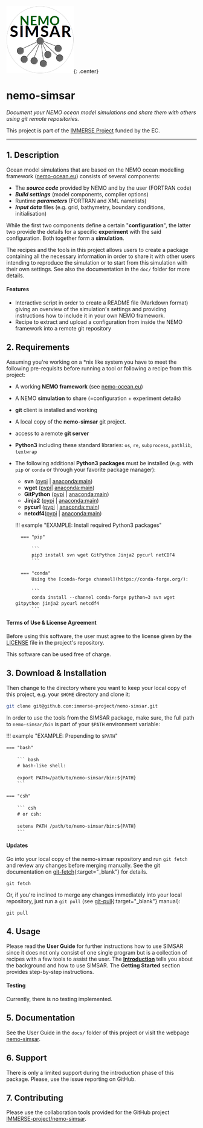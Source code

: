 ![simsar_logo](docs/img/simsar_logo.png){: .center}

# nemo-simsar

*Document your NEMO ocean model simulations and share them with others using git remote repositories.*

<!--//<img src="docs/img/simsar_ProcedureOverview.png" alt="simsar_ProcedureOverview"  />//-->

This project is part of the [IMMERSE Project](http://immerse-ocean.eu/) funded by the EC.

-----

## 1. Description

Ocean model simulations that are based on the NEMO ocean modelling framework ([nemo-ocean.eu](https://www.nemo-ocean.eu)) consists of several components:

* The ***source code*** provided by NEMO and by the user (FORTRAN code)
* ***Build settings*** (model components, compiler options)
* Runtime ***parameters*** (FORTRAN and XML namelists)
* ***Input data*** fIles (e.g. grid, bathymetry, boundary conditions, initialisation)

While the first two components define a certain "**configuration**", the latter two  provide the details for a specific **experiment** with the said configuration. Both together form a **simulation**.

<!--//<img src="docs/img/simsar_SimulationPackage.png" alt="simsar_SimulationPackage"  />//-->

The recipes and the tools in this project allows users to create a package containing all the necessary information in order to share it with other users intending to reproduce the simulation or to start from this simulation with their own settings.  See also the documentation in the `doc/` folder for more details.



#### Features

* Interactive script in order to create a README file (Markdown format) giving an overview of the simulation's settings and providing instructions how to include it in your own NEMO framework.
* Recipe to extract and upload a configuration from inside the NEMO framework into a remote git repository

## 2. Requirements

Assuming you're working on a *nix like system you have to meet the following pre-requisits before running a tool or following a recipe from this project:

* A working **NEMO framework** (see [nemo-ocean.eu](https://www.nemo-ocean.eu)) 
* A NEMO **simulation** to share (=configuration + experiment details)
* **git** client is installed and working
* A local copy of the **nemo-simsar** git project.
* access to a remote **git server**
* **Python3** including these standard libraries: `os`, `re`, `subprocess`, `pathlib`, `textwrap`
* The following additional **Python3 packages** must be installed (e.g. with `pip` or `conda` or  through your favorite package manager):
    * **svn** ([pypi](https://pypi.org/project/svn/) | [anaconda:main](https://anaconda.org/main/svn))
    * **wget** ([pypi](https://pypi.org/project/wget/)| [anaconda:main](https://anaconda.org/main/wget))
    * **GitPython** ([pypi](https://pypi.org/project/GitPython/) | [anaconda:main](https://anaconda.org/main/gitpython))
    * **Jinja2** ([pypi](https://pypi.org/project/Jinja2/) | [anaconda:main](https://anaconda.org/main))
    * **pycurl** ([pypi](https://pypi.org/project/pycurl/) | [anaconda:main](https://anaconda.org/main/pycurl))
    * **netcdf4**([pypi](https://pypi.org/project/netCDF4/) | [anaconda:main](https://anaconda.org/main/netcdf4))

    !!! example "EXAMPLE: Install required Python3 packages"

        === "pip"
        
            ```
            pip3 install svn wget GitPython Jinja2 pycurl netCDF4
            ```
        
        === "conda"
            Using the [conda-forge channel](https://conda-forge.org/):
            
            ```
            conda install --channel conda-forge python=3 svn wget gitpython jinja2 pycurl netcdf4
            ```



#### Terms of Use & License Agreement

Before using this software, the user must agree to the license given by the [LICENSE](LICENSE) file in the project's repository. 

This software can be used free of charge. 



## 3. Download & Installation

Then change to the directory where you want to keep your local copy of this project, e.g. your `$HOME` directory and clone it:

```bash
git clone git@github.com:immerse-project/nemo-simsar.git
```

In order to use the tools from the SIMSAR package, make sure, the full path to `nemo-simsar/bin` is part of your `$PATH` environment variable:

!!! example "EXAMPLE: Prepending to <code>$PATH</code>"

    === "bash"
    
        ``` bash
        # bash-like shell:
        
        export PATH=/path/to/nemo-simsar/bin:${PATH}
        ```
    
    === "csh"
    
        ``` csh
        # or csh:
        
        setenv PATH /path/to/nemo-simsar/bin:${PATH}
        ```



#### Updates

Go into your local copy of the nemo-simsar repository and run `git fetch` and review any changes before merging manually. See the git documentation on [git-fetch](https://git-scm.com/docs/git-fetch){:target="_blank"} for details.

```
git fetch
```

Or, if you're inclined to merge any changes immediately into your local repository, just run a `git pull` (see [git-pull](https://git-scm.com/docs/git-pull){:target="_blank"} manual):

```
git pull
```





## 4. Usage

Please read the **User Guide** for further instructions how to use SIMSAR since it does not only consist of one single program but is a collection of recipes with a few tools to assist the user. The **[Introduction](introduction.md)** tells you about the background and how to use SIMSAR. The **Getting Started** section provides step-by-step instructions. 



#### Testing

Currently, there is no testing implemented.



## 5. Documentation

See the User Guide in the `docs/` folder of this project or visit the webpage [nemo-simsar](https://mscheinert.github.io/simsar).



## 6. Support

There is only a limited support during the introduction phase of this package. Please, use the issue reporting on GitHub.



## 7. Contributing

Please use the collaboration tools provided for the GitHub project [IMMERSE-project/nemo-simsar](https://github.com/immerse-project/nemo-simsar).

